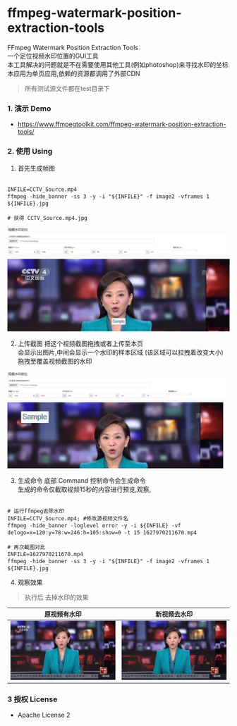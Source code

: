 # ffmpeg-watermark-position-extraction-tools

FFmpeg Watermark Position Extraction Tools          
一个定位视频水印位置的GUI工具            
本工具解决的问题就是不在需要使用其他工具(例如photoshop)来寻找水印的坐标       
本应用为单页应用,依赖的资源都调用了外部CDN         

>所有测试源文件都在test目录下       

### 1. 演示 Demo

 - https://www.ffmpegtoolkit.com/ffmpeg-watermark-position-extraction-tools/

### 2. 使用 Using

1. 首先生成帧图

```shell

INFILE=CCTV_Source.mp4
ffmpeg -hide_banner -ss 3 -y -i "${INFILE}" -f image2 -vframes 1 ${INFILE}.jpg

# 获得 CCTV_Source.mp4.jpg
```
![](.screen/screen1.jpg)

2. 上传截图
把这个视频截图拖拽或者上传至本页     
会显示出图片,中间会显示一个水印的样本区域 (该区域可以拉拽着改变大小)    
拖拽至覆盖视频截图的水印    

![](.screen/screen2.jpg)

3. 生成命令
底部 Command 控制命令会生成命令    
生成的命令仅截取视频15秒的内容进行预览,观察,
```shell

# 运行ffmpeg去除水印
INFILE=CCTV_Source.mp4; #修改源视频文件名
ffmpeg -hide_banner -loglevel error -y -i ${INFILE} -vf delogo=x=120:y=78:w=246:h=105:show=0 -t 15 1627970211670.mp4

# 再次截图对比
INFILE=1627970211670.mp4
ffmpeg -hide_banner -ss 3 -y -i "${INFILE}" -f image2 -vframes 1 ${INFILE}.jpg

```

4. 观察效果
>执行后 去掉水印的效果

| 原视频有水印 | 新视频去水印 |
|--|--|
| ![](.screen/origin.jpg) | ![](.screen/new.jpg) |


### 3 授权 License
 - Apache License 2
